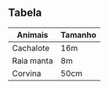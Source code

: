 ## Tabela

| Animais | Tamanho |
| ------- | --------|
| Cachalote | 16m |
| Raia manta | 8m |
| Corvina | 50cm |

